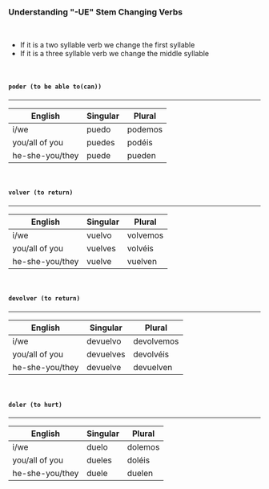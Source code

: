### Understanding "-UE" Stem Changing Verbs

</br>

* If it is a two syllable verb we change the first syllable
* If it is a three syllable verb we change the middle syllable

</br>


#### `poder (to be able to(can))` 
-------------

English            | Singular  | Plural
-------------------|---------- | -------------
i/we               | puedo    | podemos
you/all of you     | puedes   | podéis
he-she-you/they    | puede    | pueden

</br>

#### `volver (to return)` 
-------------

English            | Singular  | Plural
-------------------|---------- | -------------
i/we               | vuelvo  | volvemos
you/all of you     | vuelves | volvéis
he-she-you/they    | vuelve  | vuelven


</br>

#### `devolver (to return)` 
-------------

English            | Singular  | Plural
-------------------|---------- | -------------
i/we               | devuelvo  | devolvemos
you/all of you     | devuelves | devolvéis
he-she-you/they    | devuelve  | devuelven 


</br>

#### `doler (to hurt)` 
-------------

English            | Singular  | Plural
-------------------|---------- | -------------
i/we               | duelo  | dolemos
you/all of you     | dueles | doléis
he-she-you/they    | duele  | duelen